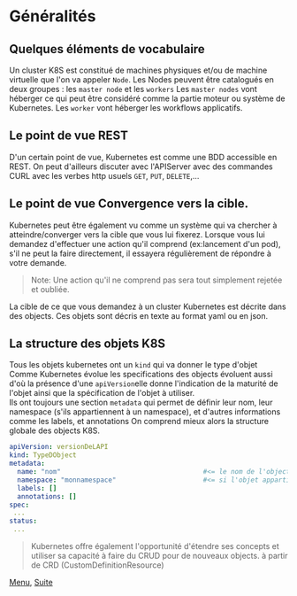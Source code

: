 # Généralités 
## Quelques éléments de vocabulaire
Un cluster K8S est constitué de machines physiques et/ou de machine virtuelle que l'on va appeler `Node`.
Les Nodes peuvent être catalogués en deux groupes : les `master node` et les `workers`
Les `master nodes` vont héberger ce qui peut être considéré comme la partie moteur ou système de Kubernetes.
Les `worker` vont héberger les workflows applicatifs.

## Le point de vue REST
D'un certain point de vue, Kubernetes est comme une BDD accessible en REST. 
On peut d'ailleurs discuter avec l'APIServer avec des commandes CURL avec les verbes http usuels `GET`, `PUT`, `DELETE`,...

## Le point de vue Convergence vers la cible.
Kubernetes peut être également vu comme un système qui va chercher à atteindre/converger vers la cible que vous lui fixerez.
Lorsque vous lui demandez d'effectuer une action qu'il comprend (ex:lancement d'un pod), s'il ne peut la faire directement, il essayera régulièrement de répondre à votre demande.

>Note: Une action qu'il ne comprend pas sera tout simplement rejetée et oubliée. 

La cible de ce que vous demandez à un cluster Kubernetes est décrite dans des objects. Ces objets sont décris en texte au format yaml ou en json.

## La structure des objets K8S
Tous les objets kubernetes ont un `kind` qui va donner le type d'objet
Comme Kubernetes évolue les specifications des objects évoluent aussi d'où la présence d'une `apiVersion`elle donne l'indication de la maturité de l'objet ainsi que la spécification de l'objet à utiliser.   
Ils ont toujours une section `metadata` qui permet de définir leur nom, leur namespace (s'ils appartiennent à un namespace), et d'autres informations comme les labels, et annotations 
On comprend mieux alors la structure globale des objects K8S. 
```yaml
apiVersion: versionDeLAPI
kind: TypeDObject
metadata:
  name: "nom"                                    #<= le nom de l'object
  namespace: "monnamespace"                      #<= si l'objet appartient à un namespace
  labels: []
  annotations: []
spec:
 ...
status:
 ...
```

> Kubernetes offre également l'opportunité d'étendre ses concepts et utiliser sa capacité à faire du CRUD pour de nouveaux objects.
à partir de CRD (CustomDefinitionResource)

[Menu](https://obeyler.github.io/Formation-K8S/), [Suite](https://obeyler.github.io/Formation-K8S/Chapitres/KubeConfig.html)
